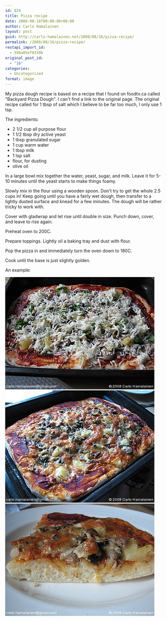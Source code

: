 ```yaml
---
id: 824
title: Pizza recipe
date: 2008-08-16T00:00:00+00:00
author: Carlo Hamalainen
layout: post
guid: http://carlo-hamalainen.net/2008/08/16/pizza-recipe/
permalink: /2008/08/16/pizza-recipe/
restapi_import_id:
  - 596a05ef0330b
original_post_id:
  - "16"
categories:
  - Uncategorized
format: image
---
```

My pizza dough recipe is based on a recipe that I found on foodtv.ca called "Backyard Pizza Dough". I can't find a link to the original page. The original recipe called for 1 tbsp of salt which I believe to be far too much, I only use 1 tsp. 

The ingredients:

  * 2 1/2 cup all purpose flour
  * 1 1/2 tbsp dry active yeast
  * 1 tbsp granulated sugar
  * 1 cup warm water
  * 1 tbsp milk
  * 1 tsp salt
  * flour, for dusting
  * olive oil

In a large bowl mix together the water, yeast, sugar, and milk. Leave it for 5-10 minutes until the yeast starts to make things foamy.

Slowly mix in the flour using a wooden spoon. Don't try to get the whole 2.5 cups in! Keep going until you have a fairly wet dough, then transfer to a lightly dusted surface and knead for a few minutes. The dough will be rather tricky to work with.

Cover with gladwrap and let rise until double in size. Punch down, cover, and leave to rise again.

Preheat oven to 200C.

Prepare toppings. Lightly oil a baking tray and dust with flour.

Pop the pizza in and immediately turn the oven down to 180C.

Cook until the base is just slightly golden.

An example:

<img border="0" src="/s3/oldblog/blogdata/medium/2008-07-05%2B%2B20-15-06.jpg?w=1100&ssl=1" alt="[photo]" /> 

<img border="0" src="/s3/oldblog/blogdata/medium/2008-07-05%2B%2B20-58-44.jpg?w=1100&ssl=1" alt="[photo]" /> 

<img border="0" src="/s3/oldblog/blogdata/medium/2008-07-05%2B%2B21-00-28.jpg?w=1100&ssl=1" alt="[photo]" />

